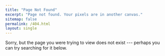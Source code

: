 ```yaml
---
title: "Page Not Found"
excerpt: "Page not found. Your pixels are in another canvas."
sitemap: false
permalink: /404.html
layout: single
---
```


Sorry, but the page you were trying to view does not exist --- perhaps you can try searching for it below.

<script async src="https://cse.google.com/cse.js?cx=39741b7f421e4b26c"></script>
<div class="gcse-search"></div>

<!-- 
<script>
  var GOOG_FIXURL_LANG = 'en';
  var GOOG_FIXURL_SITE = '{{ site.url }}'
</script>
<script src="https://linkhelp.clients.google.com/tbproxy/lh/wm/fixurl.js">
</script> -->

